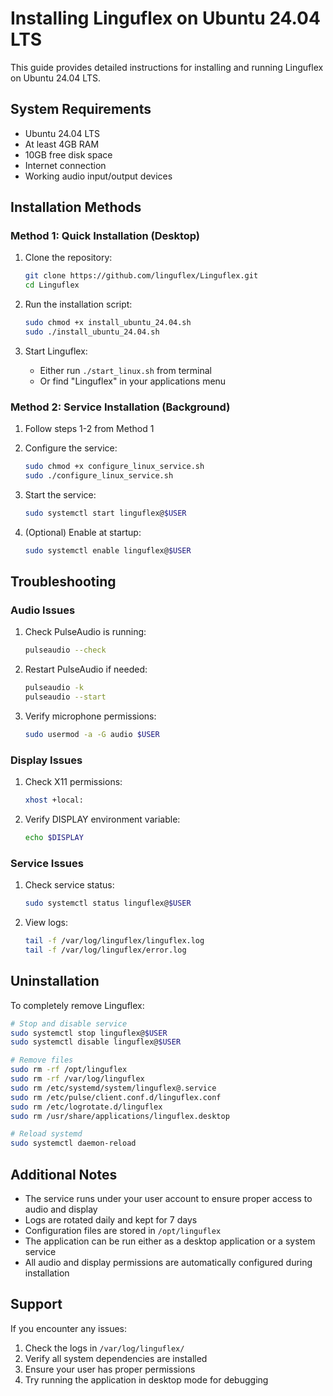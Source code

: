 # Installing Linguflex on Ubuntu 24.04 LTS

This guide provides detailed instructions for installing and running Linguflex on Ubuntu 24.04 LTS.

## System Requirements

- Ubuntu 24.04 LTS
- At least 4GB RAM
- 10GB free disk space
- Internet connection
- Working audio input/output devices

## Installation Methods

### Method 1: Quick Installation (Desktop)

1. Clone the repository:
   ```bash
   git clone https://github.com/linguflex/Linguflex.git
   cd Linguflex
   ```

2. Run the installation script:
   ```bash
   sudo chmod +x install_ubuntu_24.04.sh
   sudo ./install_ubuntu_24.04.sh
   ```

3. Start Linguflex:
   - Either run `./start_linux.sh` from terminal
   - Or find "Linguflex" in your applications menu

### Method 2: Service Installation (Background)

1. Follow steps 1-2 from Method 1

2. Configure the service:
   ```bash
   sudo chmod +x configure_linux_service.sh
   sudo ./configure_linux_service.sh
   ```

3. Start the service:
   ```bash
   sudo systemctl start linguflex@$USER
   ```

4. (Optional) Enable at startup:
   ```bash
   sudo systemctl enable linguflex@$USER
   ```

## Troubleshooting

### Audio Issues

1. Check PulseAudio is running:
   ```bash
   pulseaudio --check
   ```

2. Restart PulseAudio if needed:
   ```bash
   pulseaudio -k
   pulseaudio --start
   ```

3. Verify microphone permissions:
   ```bash
   sudo usermod -a -G audio $USER
   ```

### Display Issues

1. Check X11 permissions:
   ```bash
   xhost +local:
   ```

2. Verify DISPLAY environment variable:
   ```bash
   echo $DISPLAY
   ```

### Service Issues

1. Check service status:
   ```bash
   sudo systemctl status linguflex@$USER
   ```

2. View logs:
   ```bash
   tail -f /var/log/linguflex/linguflex.log
   tail -f /var/log/linguflex/error.log
   ```

## Uninstallation

To completely remove Linguflex:

```bash
# Stop and disable service
sudo systemctl stop linguflex@$USER
sudo systemctl disable linguflex@$USER

# Remove files
sudo rm -rf /opt/linguflex
sudo rm -rf /var/log/linguflex
sudo rm /etc/systemd/system/linguflex@.service
sudo rm /etc/pulse/client.conf.d/linguflex.conf
sudo rm /etc/logrotate.d/linguflex
sudo rm /usr/share/applications/linguflex.desktop

# Reload systemd
sudo systemctl daemon-reload
```

## Additional Notes

- The service runs under your user account to ensure proper access to audio and display
- Logs are rotated daily and kept for 7 days
- Configuration files are stored in `/opt/linguflex`
- The application can be run either as a desktop application or a system service
- All audio and display permissions are automatically configured during installation

## Support

If you encounter any issues:
1. Check the logs in `/var/log/linguflex/`
2. Verify all system dependencies are installed
3. Ensure your user has proper permissions
4. Try running the application in desktop mode for debugging